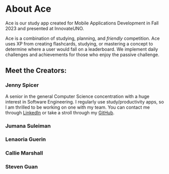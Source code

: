 # About Ace
Ace is our study app created for Mobile Applications Development in Fall 2023 and presented at InnovateUNO.

Ace is a combination of studying, planning, and _friendly_ competition. Ace uses XP from creating flashcards, studying, or mastering a concept to determine where a user would fall on a leaderboard. We implement daily challenges and achievements for those who enjoy the passive challenge.

## Meet the Creators:
### Jenny Spicer
A senior in the general Computer Science concentration with a huge interest in Software Engineering. I regularly use study/productivity apps, so I am thrilled to be working on one with my team. You can contact me through [LinkedIn](https://www.linkedin.com/in/jenspi/) or take a stroll through my [GitHub](https://github.com/Jenspi).
### Jumana Suleiman

### Lenaoria Guerin

### Callie Marshall

### Steven Guan
